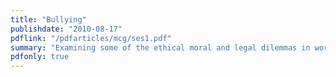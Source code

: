 ```yaml
---
title: "Bullying"    
publishdate: "2010-08-17"
pdflink: "/pdfarticles/mcg/ses1.pdf"
summary: "Examining some of the ethical moral and legal dilemmas in working with young people. (pdf of Slide Presentations only..) "
pdfonly: true
---
```

